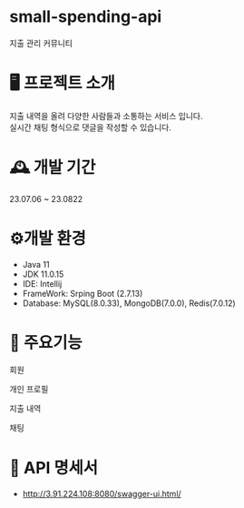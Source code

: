 # small-spending-api
지출 관리 커뮤니티

# 🖥️ 프로젝트 소개
지출 내역을 올려 다양한 사람들과 소통하는 서비스 입니다.
<br>
실시간 채팅 형식으로 댓글을 작성할 수 있습니다.

# 🕰️ 개발 기간
23.07.06 ~ 23.0822

# ⚙️개발 환경
- Java 11
- JDK 11.0.15
- IDE: Intellij
- FrameWork: Srping Boot (2.7.13)
- Database: MySQL(8.0.33), MongoDB(7.0.0), Redis(7.0.12)

# 📌 주요기능
회원

개인 프로필

지출 내역

채팅

# 📌 API 명세서
- http://3.91.224.108:8080/swagger-ui.html/
